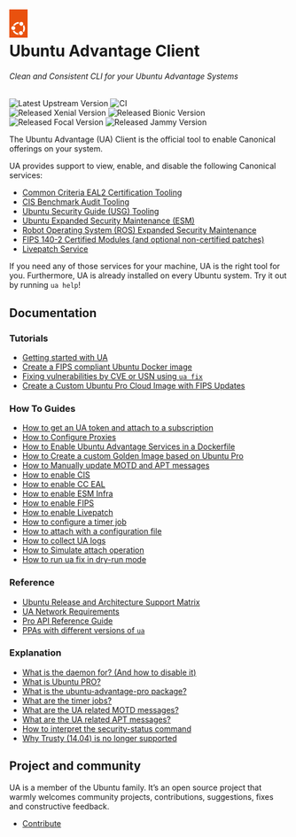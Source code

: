 <h1>
  <a href="https://ubuntu.com/advantage" target="_blank">
    <img src="./.assets/circle_of_friends.png" width="33"/>
  </a>
  <br>
  Ubuntu Advantage Client
</h1>

###### Clean and Consistent CLI for your Ubuntu Advantage Systems
![Latest Upstream Version](https://img.shields.io/github/v/tag/canonical/ubuntu-advantage-client.svg?label=Latest%20Upstream%20Version&logo=github&logoColor=white&color=33ce57)
![CI](https://github.com/canonical/ubuntu-advantage-client/actions/workflows/ci-base.yaml/badge.svg?branch=main)
<br/>
![Released Xenial Version](https://img.shields.io/ubuntu/v/ubuntu-advantage-tools/xenial?label=Xenial&logo=ubuntu&logoColor=white)
![Released Bionic Version](https://img.shields.io/ubuntu/v/ubuntu-advantage-tools/bionic?label=Bionic&logo=ubuntu&logoColor=white)
![Released Focal Version](https://img.shields.io/ubuntu/v/ubuntu-advantage-tools/focal?label=Focal&logo=ubuntu&logoColor=white)
![Released Jammy Version](https://img.shields.io/ubuntu/v/ubuntu-advantage-tools/jammy?label=Jammy&logo=ubuntu&logoColor=white)

The Ubuntu Advantage (UA) Client is the official tool to enable Canonical offerings on your
system.

UA provides support to view, enable, and disable the following Canonical services:

- [Common Criteria EAL2 Certification Tooling](https://ubuntu.com/security/cc)
- [CIS Benchmark Audit Tooling](https://ubuntu.com/security/cis)
- [Ubuntu Security Guide (USG) Tooling](https://ubuntu.com/security/certifications/docs/usg)
- [Ubuntu Expanded Security Maintenance (ESM)](https://ubuntu.com/security/esm)
- [Robot Operating System (ROS) Expanded Security Maintenance](https://ubuntu.com/robotics/ros-esm)
- [FIPS 140-2 Certified Modules (and optional non-certified patches)](https://ubuntu.com/security/fips)
- [Livepatch Service](https://ubuntu.com/security/livepatch)


If you need any of those services for your machine, UA is the right tool for you.
Furthermore, UA is already installed on every Ubuntu system. Try it out by running `ua help`!

## Documentation

### Tutorials

* [Getting started with UA](./docs/tutorials/basic_ua_commands.md)
* [Create a FIPS compliant Ubuntu Docker image](./docs/tutorials/create_a_fips_docker_image.md)
* [Fixing vulnerabilities by CVE or USN using `ua fix`](./docs/tutorials/ua_fix_scenarios.md)
* [Create a Custom Ubuntu Pro Cloud Image with FIPS Updates](./docs/tutorials/create_a_fips_updates_pro_cloud_image.md)

### How To Guides

* [How to get an UA token and attach to a subscription](./docs/howtoguides/get_token_and_attach.md)
* [How to Configure Proxies](./docs/howtoguides/configure_proxies.md)
* [How to Enable Ubuntu Advantage Services in a Dockerfile](./docs/howtoguides/enable_ua_in_dockerfile.md)
* [How to Create a custom Golden Image based on Ubuntu Pro](./docs/howtoguides/create_pro_golden_image.md)
* [How to Manually update MOTD and APT messages](./docs/howtoguides/update_motd_messages.md)
* [How to enable CIS](./docs/howtoguides/enable_cis.md)
* [How to enable CC EAL](./docs/howtoguides/enable_cc.md)
* [How to enable ESM Infra](./docs/howtoguides/enable_esm_infra.md)
* [How to enable FIPS](./docs/howtoguides/enable_fips.md)
* [How to enable Livepatch](./docs/howtoguides/enable_livepatch.md)
* [How to configure a timer job](./docs/howtoguides/configuring_timer_jobs.md)
* [How to attach with a configuration file](./docs/howtoguides/how_to_attach_with_config_file.md)
* [How to collect UA logs](./docs/howtoguides/how_to_collect_ua_logs.md)
* [How to Simulate attach operation](./docs/howtoguides/how_to_simulate_attach.md)
* [How to run ua fix in dry-run mode](./docs/howtoguides/how_to_run_ua_fix_in_dry_run_mode.md)

### Reference

* [Ubuntu Release and Architecture Support Matrix](./docs/references/support_matrix.md)
* [UA Network Requirements](./docs/references/network_requirements.md)
* [Pro API Reference Guide](./docs/references/api.md)
* [PPAs with different versions of `ua`](./docs/references/ppas.md)

### Explanation

* [What is the daemon for? (And how to disable it)](./docs/explanations/what_is_the_daemon.md)
* [What is Ubuntu PRO?](./docs/explanations/what_is_ubuntu_pro.md)
* [What is the ubuntu-advantage-pro package?](./docs/explanations/what_is_the_ubuntu_advantage_pro_package.md)
* [What are the timer jobs?](./docs/explanations/what_are_the_timer_jobs.md)
* [What are the UA related MOTD messages?](./docs/explanations/motd_messages.md)
* [What are the UA related APT messages?](./docs/explanations/apt_messages.md)
* [How to interpret the security-status command](./docs/explanations/how_to_interpret_the_security_status_command.md)
* [Why Trusty (14.04) is no longer supported](./docs/explanations/why_trusty_is_no_longer_supported.md)

## Project and community

UA is a member of the Ubuntu family. It’s an open source project that warmly welcomes
community projects, contributions, suggestions, fixes and constructive feedback.

* [Contribute](CONTRIBUTING.md)
